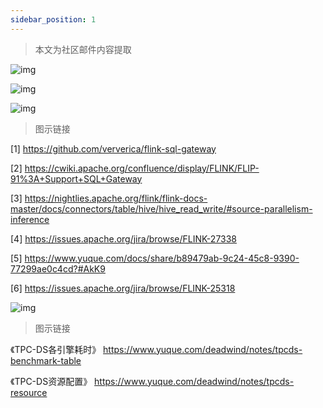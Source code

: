 ```yaml
---
sidebar_position: 1
---
```


> 本文为社区邮件内容提取

![img](https://user-images.githubusercontent.com/34996528/167282457-7ed1794c-99bf-4f57-8b73-6be3e93d4e82.png)


![img](https://user-images.githubusercontent.com/34996528/167282486-0ad6f589-2049-4968-a9a5-40d7d3ec2f73.png)



![img](https://user-images.githubusercontent.com/34996528/167282548-0d1c4754-e895-454e-9ad1-0d1ad00df6a8.png)


> 图示链接

[1] https://github.com/ververica/flink-sql-gateway

[2]
https://cwiki.apache.org/confluence/display/FLINK/FLIP-91%3A+Support+SQL+Gateway

[3]
https://nightlies.apache.org/flink/flink-docs-master/docs/connectors/table/hive/hive_read_write/#source-parallelism-inference

[4] https://issues.apache.org/jira/browse/FLINK-27338

[5]
https://www.yuque.com/docs/share/b89479ab-9c24-45c8-9390-77299ae0c4cd?#AkK9

[6] https://issues.apache.org/jira/browse/FLINK-25318



![img](https://user-images.githubusercontent.com/34996528/167282523-9e64992b-cdc8-4324-9d75-7aec2a4a0116.png)


> 图示链接

《TPC-DS各引擎耗时》
https://www.yuque.com/deadwind/notes/tpcds-benchmark-table

《TPC-DS资源配置》
https://www.yuque.com/deadwind/notes/tpcds-resource
